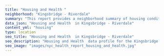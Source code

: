 ```yaml
---
title: "Housing and Health "
neighborhood: "Kingsbridge - Riverdale"
summary: "This report provides a neighborhood summary of housing conditions and related health outcomes. It also describes population characteristics that can increase vulnerability to housing hazards."
data_json: "Housing and Health  in Kingsbridge - Riverdale"
content_yml: "housing"
type: location
seo_title: "Housing and Health  in Kingsbridge - Riverdale"
seo_description: "Housing and Health  data profile for the Kingsbridge - Riverdale neighborhood of NYC."
seo_image: "images/nyc_health_report_housing_and_health.jpg"
---
```

